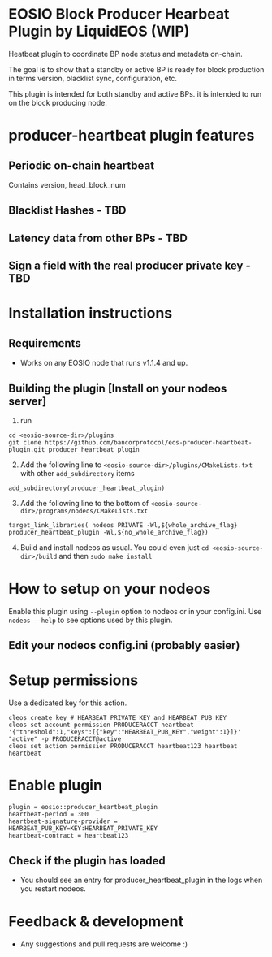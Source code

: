 # EOSIO Block Producer Hearbeat Plugin by LiquidEOS (WIP)
Heatbeat plugin to coordinate BP node status and metadata on-chain. 

The goal is to show that a standby or active BP is ready for block production in terms version, blacklist sync, configuration, etc.

This plugin is intended for both standby and active BPs. it is intended to run on the block producing node.

# producer-heartbeat plugin features
## Periodic on-chain heartbeat
Contains version, head_block_num

## Blacklist Hashes - TBD

## Latency data from other BPs - TBD

## Sign a field with the real producer private key - TBD

# Installation instructions

## Requirements
- Works on any EOSIO node that runs v1.1.4 and up.

## Building the plugin [Install on your nodeos server]
1. run
  ```
  cd <eosio-source-dir>/plugins
  git clone https://github.com/bancorprotocol/eos-producer-heartbeat-plugin.git producer_heartbeat_plugin
  ```
2. Add the following line to `<eosio-source-dir>/plugins/CMakeLists.txt` with other `add_subdirectory` items
  ```
  add_subdirectory(producer_heartbeat_plugin)
  ```

3. Add the following line to the bottom of `<eosio-source-dir>/programs/nodeos/CMakeLists.txt`
  ```
  target_link_libraries( nodeos PRIVATE -Wl,${whole_archive_flag} producer_heartbeat_plugin -Wl,${no_whole_archive_flag})
  ```
4. Build and install nodeos as usual. You could even just `cd <eosio-source-dir>/build` and then `sudo make install`

# How to setup on your nodeos

Enable this plugin using `--plugin` option to nodeos or in your config.ini. Use `nodeos --help` to see options used by this plugin.

## Edit your nodeos config.ini (probably easier)

# Setup permissions
Use a dedicated key for this action.

```
cleos create key # HEARBEAT_PRIVATE_KEY and HEARBEAT_PUB_KEY 
cleos set account permission PRODUCERACCT heartbeat '{"threshold":1,"keys":[{"key":"HEARBEAT_PUB_KEY","weight":1}]}' "active" -p PRODUCERACCT@active
cleos set action permission PRODUCERACCT heartbeat123 heartbeat heartbeat
```

# Enable plugin

```
plugin = eosio::producer_heartbeat_plugin
heartbeat-period = 300
heartbeat-signature-provider = HEARBEAT_PUB_KEY=KEY:HEARBEAT_PRIVATE_KEY
heartbeat-contract = heartbeat123
 ```
 
## Check if the plugin has loaded
- You should see an entry for producer_heartbeat_plugin in the logs when you restart nodeos. 

# Feedback & development
- Any suggestions and pull requests are welcome :)